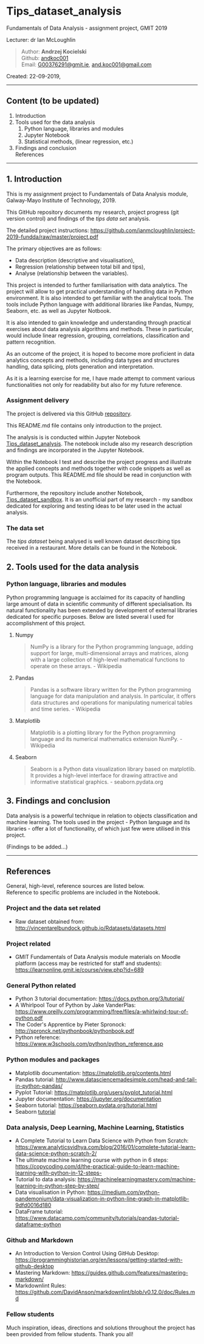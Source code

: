 # Tips_dataset_analysis
Fundamentals of Data Analysis - assignment project, GMIT 2019

Lecturer: dr Ian McLoughlin

>Author: **Andrzej Kocielski**  
>Github: [andkoc001](https://github.com/andkoc001/)  
>Email: G00376291@gmit.ie, and.koc001@gmail.com

Created: 22-09-2019,

___

## Content (to be updated)

1. Introduction
2. Tools used for the data analysis
   1. Python language, libraries and modules
   2. Jupyter Notebook
   3. Statistical methods, (linear regression, etc.)
3. Findings and conclusion  
References
___

## 1. Introduction

This is my assignment project to Fundamentals of Data Analysis module, Galway-Mayo Institute of Technology, 2019.

This GitHub repository documents my research, project progress (git version control) and findings of the _tips data set_ analysis.

The detailed project instructions: <https://github.com/ianmcloughlin/project-2019-fundda/raw/master/project.pdf>

The primary objectives are as follows:
- Data description (descriptive and visualisation),
- Regression (relationship between total bill and tips),
- Analyse (relationship between the variables).

This project is intended to further familiarisation with data analytics. The project will allow to get practical understanding of handling data in Python environment. It is also intended to get familiar with the analytical tools. The tools include Python language with additional libraries like Pandas, Numpy, Seaborn, etc. as well as Jupyter Notbook.

It is also intended to gain knowledge and understanding through practical exercises about data analysis algorithms and methods. These in particular, would include linear regression, grouping, correlations, classification and pattern recognition.

As an outcome of the project, it is hoped to become more proficient in data analytics concepts and methods, including data types and structures handling, data splicing, plots generation and interpretation.

As it is a learning exercise for me, I have made attempt to comment various functionalities not only for readability but also for my future reference.

### Assignment delivery

The project is delivered via this GitHub [repository](https://github.com/andkoc001/Tips_dataset_analysis/).

This README.md file contains only introduction to the project.

The analysis is is conducted within Jupyter Notebook [Tips_dataset_analysis](https://github.com/andkoc001/Tips_dataset_analysis.ipynb). The notebook include also my research description and findings are incorporated in the Jupyter Notebook.

Within the Notebook I test and describe the project progress and illustrate the applied concepts and methods together with code snippets as well as program outputs. This README.md file should be read in conjunction with the Notebook.

Furthermore, the repository include another Notebook, [Tips_dataset_sandbox](https://github.com/andkoc001/Tips_dataset_sandbox.ipynb). It is an unofficial part of my research - my sandbox dedicated for exploring and testing ideas to be later used in the actual analysis.

### The data set

The _tips dataset_ being analysed is well known dataset describing tips received in a restaurant. More details can be found in the Notebook.

## 2. Tools used for the data analysis

### Python language, libraries and modules

Python programming language is acclaimed for its capacity of handling large amount of data in scientific community of different specialisation. Its natural functionality has been extended by development of external libraries dedicated for specific purposes. Below are listed several I used for accomplishment of this project.

1. Numpy
   >NumPy is a library for the Python programming language, adding support for large, multi-dimensional arrays and matrices, along with a large collection of high-level mathematical functions to operate on these arrays. - Wikipedia
2. Pandas
   >Pandas is a software library written for the Python programming language for data manipulation and analysis. In particular, it offers data structures and operations for manipulating numerical tables and time series. - Wikipedia
3. Matplotlib
   >Matplotlib is a plotting library for the Python programming language and its numerical mathematics extension NumPy. - Wikipedia
4. Seaborn
   >Seaborn is a Python data visualization library based on matplotlib. It provides a high-level interface for drawing attractive and informative statistical graphics. - seaborn.pydata.org


## 3. Findings and conclusion

Data analysis is a powerful technique in relation to objects classification and machine learning. The tools used in the project - Python language and its libraries - offer a lot of functionality, of which just few were utilised in this project.

(Findings to be added...)

___

## References

General, high-level, reference sources are listed below.  
Reference to specific problems are included in the Notebook.

### Project and the data set related

- Raw dataset obtained from: <http://vincentarelbundock.github.io/Rdatasets/datasets.html>

### Project related
- GMIT Fundamentals of Data Analysis module materials on Moodle platform (access may be restricted for staff and students): <https://learnonline.gmit.ie/course/view.php?id=689>

### General Python related

- Python 3 tutorial documentation: <https://docs.python.org/3/tutorial/>
- A Whirlpool Tour of Python by Jake VanderPlas: <https://www.oreilly.com/programming/free/files/a-whirlwind-tour-of-python.pdf>
- The Coder's Apprentice by Pieter Spronock: <http://spronck.net/pythonbook/pythonbook.pdf>
- Python reference: <https://www.w3schools.com/python/python_reference.asp>

### Python modules and packages

- Matplotlib documentation: <https://matplotlib.org/contents.html>
- Pandas tutorial: <http://www.datasciencemadesimple.com/head-and-tail-in-python-pandas/>
- Pyplot Tutorial: <https://matplotlib.org/users/pyplot_tutorial.html>
- Jupyter documentation: <https://jupyter.org/documentation>
- Seaborn tutorial: <https://seaborn.pydata.org/tutorial.html>
- Seaborn [tutorial](https://seaborn.pydata.org/tutorial.html)

### Data analysis, Deep Learning, Machine Learning, Statistics

- A Complete Tutorial to Learn Data Science with Python from Scratch: <https://www.analyticsvidhya.com/blog/2016/01/complete-tutorial-learn-data-science-python-scratch-2/>
- The ultimate machine learning course with python in 6 steps: <https://copycoding.com/d/the-practical-guide-to-learn-machine-learning-with-python-in-12-steps->
- Tutorial to data analysis: <https://machinelearningmastery.com/machine-learning-in-python-step-by-step/>
- Data visualisation in Python: <https://medium.com/python-pandemonium/data-visualization-in-python-line-graph-in-matplotlib-9dfd0016d180>
- DataFrame tutorial: <https://www.datacamp.com/community/tutorials/pandas-tutorial-dataframe-python>


### Github and Markdown

- An Introduction to Version Control Using GitHub Desktop: <https://programminghistorian.org/en/lessons/getting-started-with-github-desktop>
- Mastering Markdown: <https://guides.github.com/features/mastering-markdown/>
- Markdownlint Rules: <https://github.com/DavidAnson/markdownlint/blob/v0.12.0/doc/Rules.md>

### Fellow students

Much inspiration, ideas, directions and solutions throughout the project has been provided from fellow students. Thank you all!
